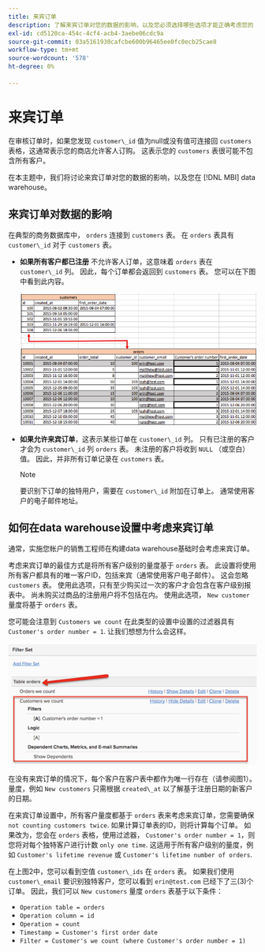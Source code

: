 ```yaml
---
title: 来宾订单
description: 了解来宾订单对您的数据的影响，以及您必须选择哪些选项才能正确考虑您的 [!DNL MBI] data warehouse。
exl-id: cd5120ca-454c-4cf4-acb4-3aebe06cdc9a
source-git-commit: 03a5161930cafcbe600b96465ee0fc0ecb25cae8
workflow-type: tm+mt
source-wordcount: '578'
ht-degree: 0%

---
```


# 来宾订单

在审核订单时，如果您发现 `customer\_id` 值为null或没有值可连接回 `customers` 表格，这通常表示您的商店允许客人订购。 这表示您的 `customers` 表很可能不包含所有客户。

在本主题中，我们将讨论来宾订单对您的数据的影响，以及您在 [!DNL MBI] data warehouse。

## 来宾订单对数据的影响

在典型的商务数据库中， `orders` 连接到 `customers` 表。 在 `orders` 表具有 `customer\_id` 对于 `customers` 表。

* **如果所有客户都已注册** 不允许客人订单，这意味着 `orders` 表在 `customer\_id` 列。 因此，每个订单都会返回到 `customers` 表。 您可以在下图中看到此内容。

   ![](../../assets/guest-orders-4.png)

* **如果允许来宾订单**，这表示某些订单在 `customer\_id` 列。 只有已注册的客户才会为 `customer\_id` 列 `orders` 表。 未注册的客户将收到 `NULL` （或空白）值。 因此，并非所有订单记录在 `customers` 表。

   >[!NOTE]
   >
   >要识别下订单的独特用户，需要在 `customer\_id` 附加在订单上。 通常使用客户的电子邮件地址。

## 如何在data warehouse设置中考虑来宾订单

通常，实施您帐户的销售工程师在构建data warehouse基础时会考虑来宾订单。

考虑来宾订单的最佳方式是将所有客户级别的量度基于 `orders` 表。 此设置将使用所有客户都具有的唯一客户ID，包括来宾（通常使用客户电子邮件）。 这会忽略 `customers` 表。 使用此选项，只有至少购买过一次的客户才会包含在客户级别报表中。 尚未购买过商品的注册用户将不包括在内。 使用此选项， `New customer` 量度将基于 `orders` 表。

您可能会注意到 `Customers we count` 在此类型的设置中设置的过滤器具有 `Customer's order number = 1`. 让我们想想为什么会这样。

![](../../assets/guest-orders-filter-set.png)

在没有来宾订单的情况下，每个客户在客户表中都作为唯一行存在（请参阅图1）。 量度，例如 `New customers` 只需根据 `created\_at` 以了解基于注册日期的新客户的日期。

在来宾订单设置中，所有客户量度都基于 `orders` 表来考虑来宾订单，您需要确保 `not counting customers twice`. 如果计算订单表的ID，则将计算每个订单。 如果改为，您会在 `orders` 表格，使用过滤器， `Customer's order number = 1`，则您将对每个独特客户进行计数 `only one time`. 这适用于所有客户级别的量度，例如 `Customer's lifetime revenue` 或 `Customer's lifetime number of orders`.

在上图2中，您可以看到空值 `customer\_ids` 在 `orders` 表。 如果我们使用 `customer\_email` 要识别独特客户，您可以看到 `erin@test.com` 已经下了三(3)个订单。 因此，我们可以 `New customers` 量度 `orders` 表基于以下条件：

* `Operation table = orders`
* `Operation column = id`
* `Operation = count`
* `Timestamp = Customer's first order date`
* `Filter = Customer's we count (where Customer's order number = 1)`
